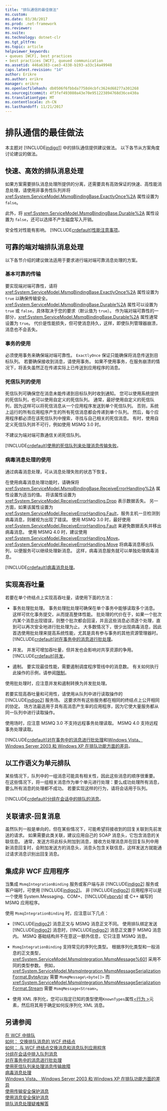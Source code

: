 ```yaml
---
title: "排队通信的最佳做法"
ms.custom: 
ms.date: 03/30/2017
ms.prod: .net-framework
ms.reviewer: 
ms.suite: 
ms.technology: dotnet-clr
ms.tgt_pltfrm: 
ms.topic: article
helpviewer_keywords:
- queues [WCF], best practices
- best practices [WCF], queued communication
ms.assetid: 446a6383-cae3-4338-b193-a33c14a49948
caps.latest.revision: "14"
author: Erikre
ms.author: erikre
manager: erikre
ms.openlocfilehash: db0506f6fbbda7758d4cbfc3624d68277a301268
ms.sourcegitcommit: 4f3fef493080a43e70e951223894768d36ce430a
ms.translationtype: MT
ms.contentlocale: zh-CN
ms.lasthandoff: 11/21/2017
---
```

# <a name="best-practices-for-queued-communication"></a>排队通信的最佳做法
本主题对 [!INCLUDE[indigo1](../../../../includes/indigo1-md.md)] 中的排队通信提供建议做法。 以下各节从方案角度讨论建议的做法。  
  
## <a name="fast-best-effort-queued-messaging"></a>快速、高效的排队消息处理  
 如果方案需要排队消息处理所提供的分离，还需要具有高效保证的快速、高性能消息处理，请使用非事务性队列并将 <xref:System.ServiceModel.MsmqBindingBase.ExactlyOnce%2A> 属性设置为 `false`。  
  
 此外，将 <xref:System.ServiceModel.MsmqBindingBase.Durable%2A> 属性设置为 `false`，还可以选择不产生磁盘写入开销。  
  
 安全性对性能有影响。 [!INCLUDE[crdefault](../../../../includes/crdefault-md.md)][性能注意事项](../../../../docs/framework/wcf/feature-details/performance-considerations.md)。  
  
## <a name="reliable-end-to-end-queued-messaging"></a>可靠的端对端排队消息处理  
 以下各节介绍的建议做法适用于要求进行端对端可靠消息处理的方案。  
  
### <a name="basic-reliable-transfer"></a>基本可靠的传输  
 要实现端对端可靠性，请将 <xref:System.ServiceModel.MsmqBindingBase.ExactlyOnce%2A> 属性设置为 `true` 以确保传输安全。 <xref:System.ServiceModel.MsmqBindingBase.Durable%2A> 属性可以设置为 `true` 或 `false`，具体取决于您的要求（默认值为 `true`）。 作为端对端可靠性的一部分，<xref:System.ServiceModel.MsmqBindingBase.Durable%2A> 属性通常设置为 `true`。 代价是性能损失，但可使消息持久，这样，即使队列管理器崩溃，消息也不会丢失。  
  
### <a name="use-of-transactions"></a>事务的使用  
 必须使用事务来确保端对端可靠性。 `ExactlyOnce` 保证只能确保将消息传送到目标队列。 若要确保接收到消息，请使用事务。 如果不使用事务，在服务崩溃的情况下，将丢失虽然正在传递实际上已传送到应用程序的消息。  
  
### <a name="use-of-dead-letter-queues"></a>死信队列的使用  
 死信队列可确保您在消息未能传递到目标队列时收到通知。 您可以使用系统提供的死信队列，也可以使用自定义的死信队列。 通常，最好使用自定义的死信队列，因为这样可以将死信消息从一个应用程序发送到单个死信队列。 否则，系统上运行的所有应用程序产生的所有死信消息都会传递到单个队列。 然后，每个应用程序都必须在该死信队列中搜索，寻找与自己相关的死信消息。 有时，使用自定义死信队列并不可行，例如使用 MSMQ 3.0 时。  
  
 不建议为端对端可靠通信关闭死信队列。  
  
 [!INCLUDE[crdefault](../../../../includes/crdefault-md.md)][使用的死信队列来处理消息传输失败](../../../../docs/framework/wcf/feature-details/using-dead-letter-queues-to-handle-message-transfer-failures.md)。  
  
### <a name="use-of-poison-message-handling"></a>病毒消息处理的使用  
 通过病毒消息处理，可从消息处理失败的状态下恢复。  
  
 在使用病毒消息处理功能时，请确保将 <xref:System.ServiceModel.MsmqBindingBase.ReceiveErrorHandling%2A> 属性设置为适当的值。 将该属性设置为 <xref:System.ServiceModel.ReceiveErrorHandling.Drop> 表示数据丢失。 另一方面，如果该属性设置为 <xref:System.ServiceModel.ReceiveErrorHandling.Fault>，服务主机一旦检测到病毒消息，则被视为出现了错误。 使用 MSMQ 3.0 时，最好使用 <xref:System.ServiceModel.ReceiveErrorHandling.Fault> 来避免数据丢失并移出病毒消息。 使用 MSMQ 4.0 时，建议使用 <xref:System.ServiceModel.ReceiveErrorHandling.Move>。 <xref:System.ServiceModel.ReceiveErrorHandling.Move> 将病毒消息移出队列，以便服务可以继续处理新消息。 这样，病毒消息服务就可以单独处理病毒消息。  
  
 [!INCLUDE[crdefault](../../../../includes/crdefault-md.md)][病毒消息处理](../../../../docs/framework/wcf/feature-details/poison-message-handling.md)。  
  
## <a name="achieving-high-throughput"></a>实现高吞吐量  
 若要在单个终结点上实现高吞吐量，请使用下面的方法：  
  
-   事务处理批处理。 事务处理批处理可确保在单个事务中能够读取多个消息。 这样可优化事务提交，从而提高整体性能。 批处理的代价在于，如果一个批次内某个消息出现错误，则整个批次都会回滚，并且这些消息必须逐个处理，直到可以再次安全地进行批处理为止。 大多数情况下，很少出现病毒消息，因此首选使用批处理来提高系统性能，尤其是具有参与事务的其他资源管理器时。 [!INCLUDE[crdefault](../../../../includes/crdefault-md.md)][对在事务中的消息进行批处理](../../../../docs/framework/wcf/feature-details/batching-messages-in-a-transaction.md)。  
  
-   并发。 并发可增加吞吐量，但并发也会影响对共享资源的争用。 [!INCLUDE[crdefault](../../../../includes/crdefault-md.md)][并发](../../../../docs/framework/wcf/samples/concurrency.md)。  
  
-   遏制。 要实现最佳性能，需要遏制调度程序管线中的消息数。 有关如何执行此操作的示例，请参阅[限制](../../../../docs/framework/wcf/samples/throttling.md)。  
  
 使用批处理时，应注意并发和遏制转换为并发批处理。  
  
 若要实现高吞吐量和可用性，请使用从队列中进行读取操作的 [!INCLUDE[indigo2](../../../../includes/indigo2-md.md)] 服务场。 这要求所有这些服务都在相同的终结点上公开相同的协定。 场方法最适用于具有高消息产生率的应用程序，因为它使大量服务都从同一队列中进行读取操作。  
  
 使用场时，应注意 MSMQ 3.0 不支持远程事务处理读取。 MSMQ 4.0 支持远程事务处理读取。  
  
 [!INCLUDE[crdefault](../../../../includes/crdefault-md.md)][对在事务中的消息进行批处理](../../../../docs/framework/wcf/feature-details/batching-messages-in-a-transaction.md)和[Windows Vista、 Windows Server 2003 和 Windows XP 在排队功能方面的差异](../../../../docs/framework/wcf/feature-details/diff-in-queue-in-vista-server-2003-windows-xp.md)。  
  
## <a name="queuing-with-unit-of-work-semantics"></a>以工作语义为单元排队  
 某些情况下，队列中的一组消息可能具有相关性，因此这些消息的顺序很重要。 在这些情况下，将一组相关消息作为单个单元进行处理：要么成功处理所有消息，要么所有消息的处理都不成功。 若要实现这样的行为，请将会话用于队列。  
  
 [!INCLUDE[crdefault](../../../../includes/crdefault-md.md)][分组在会话中的排队的消息](../../../../docs/framework/wcf/feature-details/grouping-queued-messages-in-a-session.md)。  
  
## <a name="correlating-request-reply-messages"></a>关联请求-回复消息  
 虽然队列一般是单向的，但在某些情况下，可能希望将接收到的回复关联到先前发送的请求。 如果需要此类关联，建议应用自己的 SOAP 消息头，它包含消息的关联信息。 通常，发送方将此标头附加到消息，接收方处理消息并在回复队列中用新消息回复时，会附加发送方的消息头，消息头包含关联信息，这样发送方就能通过请求消息识别出回复消息。  
  
## <a name="integrating-with-non-wcf-applications"></a>集成非 WCF 应用程序  
 当集成 `MsmqIntegrationBinding` 服务或客户端与非 [!INCLUDE[indigo2](../../../../includes/indigo2-md.md)] 服务或客户端时，可使用 [!INCLUDE[indigo2](../../../../includes/indigo2-md.md)]。 非 [!INCLUDE[indigo2](../../../../includes/indigo2-md.md)] 应用程序可以是一个使用 System.Messaging、COM+、[!INCLUDE[vbprvb](../../../../includes/vbprvb-md.md)] 或 C++ 编写的 MSMQ 应用程序。  
  
 使用 `MsmqIntegrationBinding` 时，应注意以下几点：  
  
-   [!INCLUDE[indigo2](../../../../includes/indigo2-md.md)] 消息正文与 MSMQ 消息正文不同。 使用排队绑定发送 [!INCLUDE[indigo2](../../../../includes/indigo2-md.md)] 消息时，[!INCLUDE[indigo2](../../../../includes/indigo2-md.md)] 消息正文置于 MSMQ 消息内。 MSMQ 基础结构并不在意这一额外信息，它只注意 MSMQ 消息。  
  
-   `MsmqIntegrationBinding` 支持常见的序列化类型。 根据序列化类型和一般消息的正文类型，<xref:System.ServiceModel.MsmqIntegration.MsmqMessage%601> 采用不同的类型参数。 例如，<xref:System.ServiceModel.MsmqIntegration.MsmqMessageSerializationFormat.ByteArray> 需要 `MsmqMessage\<byte[]>` 而 <xref:System.ServiceModel.MsmqIntegration.MsmqMessageSerializationFormat.Stream> 需要 `MsmqMessage<Stream>`。  
  
-   使用 XML 序列化，您可以指定已知的类型使用`KnownTypes`属性[\<行为 >](../../../../docs/framework/configure-apps/file-schema/wcf/behavior-of-servicebehaviors.md)元素，然后将其用于确定如何反序列化 XML 消息。  
  
## <a name="see-also"></a>另请参阅  
 [在 WCF 中排队](../../../../docs/framework/wcf/feature-details/queuing-in-wcf.md)  
 [如何： 交换排队消息的 WCF 终结点](../../../../docs/framework/wcf/feature-details/how-to-exchange-queued-messages-with-wcf-endpoints.md)  
 [如何： 与 WCF 终结点交换消息和消息队列应用程序](../../../../docs/framework/wcf/feature-details/how-to-exchange-messages-with-wcf-endpoints-and-message-queuing-applications.md)  
 [分组在会话中排入队列消息](../../../../docs/framework/wcf/feature-details/grouping-queued-messages-in-a-session.md)  
 [对在事务中的消息进行批处理](../../../../docs/framework/wcf/feature-details/batching-messages-in-a-transaction.md)  
 [使用死信队列来处理消息传输故障](../../../../docs/framework/wcf/feature-details/using-dead-letter-queues-to-handle-message-transfer-failures.md)  
 [病毒消息处理](../../../../docs/framework/wcf/feature-details/poison-message-handling.md)  
 [Windows Vista、 Windows Server 2003 和 Windows XP 在排队功能方面的差异](../../../../docs/framework/wcf/feature-details/diff-in-queue-in-vista-server-2003-windows-xp.md)  
 [使用传输安全保护消息](../../../../docs/framework/wcf/feature-details/securing-messages-using-transport-security.md)  
 [使用消息安全保护消息](../../../../docs/framework/wcf/feature-details/securing-messages-using-message-security.md)  
 [排队消息处理疑难解答](../../../../docs/framework/wcf/feature-details/troubleshooting-queued-messaging.md)
